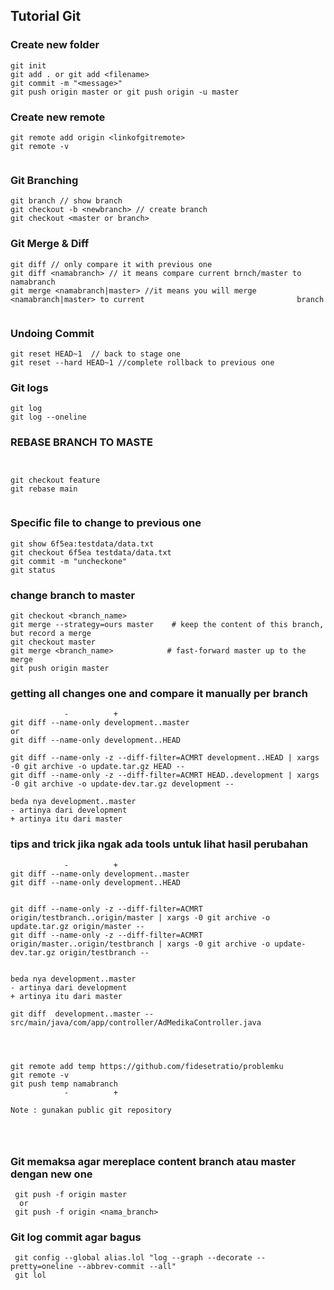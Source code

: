 ## Tutorial Git



### Create new folder

````
git init 
git add . or git add <filename>
git commit -m "<message>"
git push origin master or git push origin -u master 
````

### Create new remote

````
git remote add origin <linkofgitremote>
git remote -v
	
````

### Git Branching

````
git branch // show branch
git checkout -b <newbranch> // create branch
git checkout <master or branch>
````



### Git Merge & Diff

````
git diff // only compare it with previous one
git diff <namabranch> // it means compare current brnch/master to namabranch
git merge <namabranch|master> //it means you will merge <namabranch|master> to current  								branch


````



### Undoing Commit

````
git reset HEAD~1  // back to stage one
git reset --hard HEAD~1 //complete rollback to previous one
````

### Git logs

````
git log
git log --oneline

````
### REBASE BRANCH TO MASTE
````


git checkout feature
git rebase main


````
### Specific file to change to previous one

````
git show 6f5ea:testdata/data.txt 
git checkout 6f5ea testdata/data.txt
git commit -m "uncheckone"
git status

````

### change branch to master
````
git checkout <branch_name>
git merge --strategy=ours master    # keep the content of this branch, but record a merge
git checkout master
git merge <branch_name>            # fast-forward master up to the merge
git push origin master
````


### getting all changes one and compare it manually per branch
```
			-          + 
git diff --name-only development..master 
or
git diff --name-only development..HEAD

git diff --name-only -z --diff-filter=ACMRT development..HEAD | xargs -0 git archive -o update.tar.gz HEAD --
git diff --name-only -z --diff-filter=ACMRT HEAD..development | xargs -0 git archive -o update-dev.tar.gz development --

beda nya development..master
- artinya dari development
+ artinya itu dari master

```
### tips and trick jika ngak ada tools untuk lihat hasil perubahan
```
			-          + 
git diff --name-only development..master
git diff --name-only development..HEAD


git diff --name-only -z --diff-filter=ACMRT  origin/testbranch..origin/master | xargs -0 git archive -o update.tar.gz origin/master --
git diff --name-only -z --diff-filter=ACMRT  origin/master..origin/testbranch | xargs -0 git archive -o update-dev.tar.gz origin/testbranch --


beda nya development..master
- artinya dari development
+ artinya itu dari master

git diff  development..master -- src/main/java/com/app/controller/AdMedikaController.java




git remote add temp https://github.com/fidesetratio/problemku
git remote -v
git push temp namabranch
			-          + 

Note : gunakan public git repository

			
			
```
### Git memaksa agar mereplace content branch atau master dengan new one
```
 git push -f origin master
  or
 git push -f origin <nama_branch> 
```


### Git log commit agar bagus
```
 git config --global alias.lol "log --graph --decorate --pretty=oneline --abbrev-commit --all"
 git lol
```
